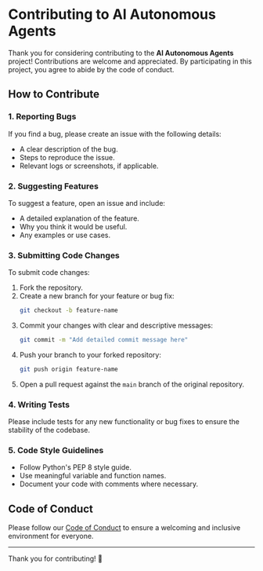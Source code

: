 # Contributing to AI Autonomous Agents

Thank you for considering contributing to the **AI Autonomous Agents** project! Contributions are welcome and appreciated. By participating in this project, you agree to abide by the code of conduct.

## How to Contribute

### 1. Reporting Bugs
If you find a bug, please create an issue with the following details:
- A clear description of the bug.
- Steps to reproduce the issue.
- Relevant logs or screenshots, if applicable.

### 2. Suggesting Features
To suggest a feature, open an issue and include:
- A detailed explanation of the feature.
- Why you think it would be useful.
- Any examples or use cases.

### 3. Submitting Code Changes
To submit code changes:
1. Fork the repository.
2. Create a new branch for your feature or bug fix:
   ```bash
   git checkout -b feature-name
   ```
3. Commit your changes with clear and descriptive messages:
   ```bash
   git commit -m "Add detailed commit message here"
   ```
4. Push your branch to your forked repository:
   ```bash
   git push origin feature-name
   ```
5. Open a pull request against the `main` branch of the original repository.

### 4. Writing Tests
Please include tests for any new functionality or bug fixes to ensure the stability of the codebase.

### 5. Code Style Guidelines
- Follow Python's PEP 8 style guide.
- Use meaningful variable and function names.
- Document your code with comments where necessary.

## Code of Conduct
Please follow our [Code of Conduct](CODE_OF_CONDUCT.md) to ensure a welcoming and inclusive environment for everyone.

---

Thank you for contributing! 🚀
